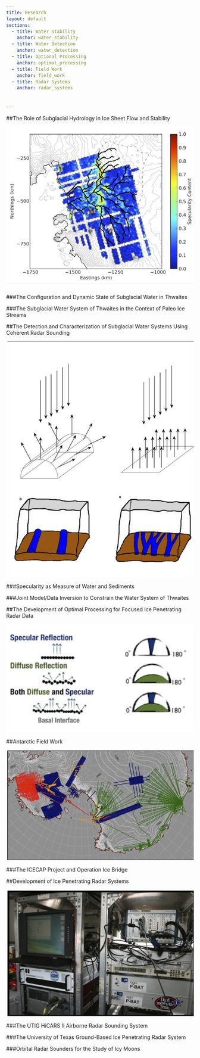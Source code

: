 ```yaml
---
title: Research
layout: default
sections: 
  - title: Water Stability
    anchor: water_stability
  - title: Water Detection
    anchor: water_detection
  - title: Optional Processing
    anchor: optimal_processing
  - title: Field Work
    anchor: field_work
  - title: Radar Systems
    anchor: radar_systems
    

---
```

 

<!--[The Role of Subglacial Hydrology in Ice Sheet Flow and Stability](#water_stability)-->

<!--[The Detection and Characterization of Subglacial Water Systems Using Coherent Radar Sounding](#water_detection)-->

<!--[The Development of Optimal Processing for Focused Ice Penetrating Radar Data](#optimal_processing)-->

<!--[Antarctic Field Work](#field_work)-->

<!--[Development of Ice Penetrating Radar Systems](#radar_systems)-->

<a name="water_stability"></a>

##The Role of Subglacial Hydrology in Ice Sheet Flow and Stability 

![Alt text](/images/Specularity.jpg)

###The Configuration and Dynamic State of Subglacial Water in Thwaites

###The Subglacial Water System of Thwaites in the Context of Paleo Ice Streams

<a name="water_detection"></a>

##The Detection and Characterization of Subglacial Water Systems Using Coherent Radar Sounding 

![Alt text](/images/rcs.jpg)

###Specularity as Measure of Water and Sediments

###Joint Model/Data Inversion to Constrain  the Water System of Thwaites

<a name="optimal_processing"></a>

##The Development of Optimal Processing for Focused Ice Penetrating Radar Data

![Alt text](/images/Spec_Cartoon.jpg)

<a name="field_work"></a>

##Antarctic Field Work 

![Alt text](/images/Flight_Lines.jpg)

###The ICECAP Project and Operation Ice Bridge

<a name="radar_systems"></a>

##Development of Ice Penetrating Radar Systems 

![Alt text](/images/Hicars_II.jpg)

###The UTIG HiCARS II Airborne Radar Sounding System

###The University of Texas Ground-Based Ice Penetrating Radar System

###Orbital Radar Sounders for the Study of Icy Moons
